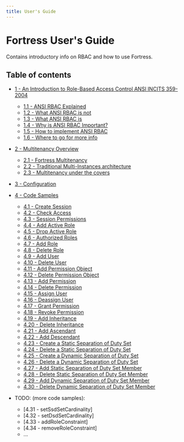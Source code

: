 ```yaml
---
title: User's Guide
---
```


# Fortress User's Guide

Contains introductory info on RBAC and how to use Fortress.

## Table of contents

* [1 - An Introduction to Role-Based Access Control ANSI INCITS 359-2004](user-guide/1-intro-rbac.html)
    * [1.1 - ANSI RBAC Explained](user-guide/1.1-rbac-explained.html)
    * [1.2 - What ANSI RBAC is not](user-guide/1.2-what-is-not-rbac.html)
    * [1.3 - What ANSI RBAC is](user-guide/1.3-what-rbac-is.html)
    * [1.4 - Why is ANSI RBAC Important?](user-guide/1.4-why-rbac-is-important.html)
    * [1.5 - How to implement ANSI RBAC](user-guide/1.5-how-to-impl-rbac.html)
    * [1.6 - Where to go for more info](user-guide/1.6-go-for-more.html)
* [2 - Multitenancy Overview](user-guide/2-multitenancy.html)
  * [2.1 - Fortress Multitenancy](user-guide/2.1-fortress-multitenancy.html)
  * [2.2 - Traditional Multi-Instances architecture](user-guide/2.2-tradi-multi-instances.html)
  * [2.3 - Multitenancy under the covers](user-guide/2.3-multitenancy-under-covers.html)
* [3 - Configuration](user-guide/3-configuration.html)
* [4 - Code Samples](user-guide/4-fortress-code-samples.html)
  * [4.1 - Create Session](user-guide/4.1-create-session.html)
  * [4.2 - Check Access](user-guide/4.2-check-access.html)
  * [4.3 - Session Permissions](user-guide/4.3-session-permissions.html)
  * [4.4 - Add Active Role](user-guide/4.4-activate-role.html)
  * [4.5 - Drop Active Role](user-guide/4.5-deactivate-role.html)
  * [4.6 - Authorized Roles](user-guide/4.6-authorized-roles.html)
  * [4.7 - Add Role](user-guide/4.7-add-role.html)
  * [4.8 - Delete Role](user-guide/4.8-delete-role.html)
  * [4.9 - Add User](user-guide/4.9-add-user.html)
  * [4.10 - Delete User](user-guide/4.10-delete-user.html)
  * [4.11 - Add Permission Object](user-guide/4.11-add-permobj.html)
  * [4.12 - Delete Permission Object](user-guide/4.12-delete-permobj.html)
  * [4.13 - Add Permission](user-guide/4.13-add-permission.html)
  * [4.14 - Delete Permission](user-guide/4.14-delete-permission.html)
  * [4.15 - Assign User](user-guide/4.15-assign-user.html)
  * [4.16 - Deassign User](user-guide/4.16-deassign-user.html)
  * [4.17 - Grant Permission](user-guide/4.17-grant-permission.html)
  * [4.18 - Revoke Permission](user-guide/4.18-revoke-permission.html)
  * [4.19 - Add Inheritance](user-guide/4.19-add-inheritance.html)
  * [4.20 - Delete Inheritance](user-guide/4.20-delete-inheritance.html)
  * [4.21 - Add Ascendant](user-guide/4.21-add-ascendant.html)
  * [4.22 - Add Descendant](user-guide/4.22-add-descendant.html)
  * [4.23 - Create a Static Separation of Duty Set ](user-guide/4.23-create-ssd-set.html)
  * [4.24 - Delete a Static Separation of Duty Set ](user-guide/4.24-delete-ssd-set.html)
  * [4.25 - Create a Dynamic Separation of Duty Set ](user-guide/4.25-create-dsd-set.html)
  * [4.26 - Delete a Dynamic Separation of Duty Set ](user-guide/4.26-delete-dsd-set.html)
  * [4.27 - Add Static Separation of Duty Set Member ](user-guide/4.27-add-ssd-member.html)
  * [4.28 - Delete Static Separation of Duty Set Member ](user-guide/4.28-delete-ssd-member.html)
  * [4.29 - Add Dynamic Separation of Duty Set Member ](user-guide/4.29-add-dsd-member.html)
  * [4.30 - Delete Dynamic Separation of Duty Set Member ](user-guide/4.30-delete-dsd-member.html)
  
* TODO: (more code samples):
  * [4.31 - setSsdSetCardinality]
  * [4.32 - setDsdSetCardinality]
  * [4.33 - addRoleConstraint]
  * [4.34 - removeRoleConstraint]
  * ...
